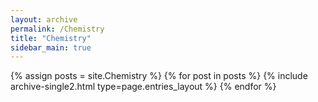 ```yaml
---
layout: archive
permalink: /Chemistry
title: "Chemistry"
sidebar_main: true
---
```

{% assign posts = site.Chemistry %}
{% for post in posts %} {% include archive-single2.html type=page.entries_layout %} {% endfor %}